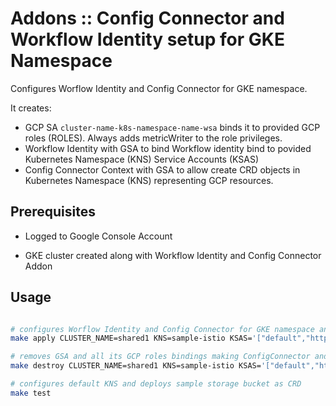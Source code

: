 # Addons :: Config Connector and Workflow Identity setup for GKE Namespace

Configures Worflow Identity and Config Connector for GKE namespace.

It creates:

* GCP SA `cluster-name-k8s-namespace-name-wsa` binds it to provided GCP roles (ROLES). Always adds metricWriter to the role privileges.
* Workflow Identity with GSA to bind Workflow identity bind to povided Kubernetes Namespace (KNS) Service Accounts (KSAS)
* Config Connector Context with GSA to allow create CRD objects in Kubernetes Namespace (KNS) representing GCP resources.

## Prerequisites

* Logged to Google Console Account

* GKE cluster created along with Workflow Identity and Config Connector Addon

## Usage

```bash

# configures Worflow Identity and Config Connector for GKE namespace and its service accounts
make apply CLUSTER_NAME=shared1 KNS=sample-istio KSAS='["default","httpbin"]'

# removes GSA and all its GCP roles bindings making ConfigConnector and Workflow Identity disabled for KNS and KSAs
make destroy CLUSTER_NAME=shared1 KNS=sample-istio KSAS='["default","httpbin"]'

# configures default KNS and deploys sample storage bucket as CRD
make test
```
